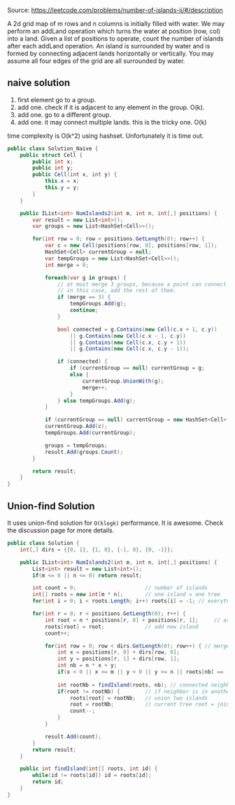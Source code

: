 Source: https://leetcode.com/problems/number-of-islands-ii/#/description

A 2d grid map of m rows and n columns is initially filled with water. We may perform an addLand operation which turns the water at position (row, col) into a land. Given a list of positions to operate, count the number of islands after each addLand operation. An island is surrounded by water and is formed by connecting adjacent lands horizontally or vertically. You may assume all four edges of the grid are all surrounded by water.


## naive solution
1. first element go to a group.
2. add one. check if it is adjacent to any element in the group. O(k).
3. add one. go to a different group.
4. add one. it may connect multiple lands. this is the tricky one. O(k)

time complexity is O(k^2) using hashset. Unfortunately it is time out.

```c#
public class Solution_Naive {
    public struct Cell {
        public int x;
        public int y;
        public Cell(int x, int y) {
            this.x = x;
            this.y = y;
        }
    }

    public IList<int> NumIslands2(int m, int n, int[,] positions) {
        var result = new List<int>();
        var groups = new List<HashSet<Cell>>();        

        for(int row = 0; row < positions.GetLength(0); row++) {
            var c = new Cell(positions[row, 0], positions[row, 1]);
            HashSet<Cell> currentGroup = null;
            var tempGroups = new List<HashSet<Cell>>();
            int merge = 0;

            foreach(var g in groups) {
                // at most merge 3 groups, because a point can connect at most 4 islands.
                // in this case, add the rest of them.
                if (merge == 3) {
                    tempGroups.Add(g);
                    continue;
                }

                bool connected = g.Contains(new Cell(c.x + 1, c.y))
                    || g.Contains(new Cell(c.x - 1, c.y))
                    || g.Contains(new Cell(c.x, c.y + 1))
                    || g.Contains(new Cell(c.x, c.y - 1));

                if (connected) {
                    if (currentGroup == null) currentGroup = g;
                    else {
                        currentGroup.UnionWith(g);
                        merge++;
                    }
                } else tempGroups.Add(g);
            }

            if (currentGroup == null) currentGroup = new HashSet<Cell>();
            currentGroup.Add(c);
            tempGroups.Add(currentGroup);

            groups = tempGroups;
            result.Add(groups.Count);
        }

        return result;
    }
}
```

## Union-find Solution
It uses union-find solution for `O(klogk)` performance. It is awesome. Check the discussion page for more details.

```c#
public class Solution {
    int[,] dirs = {{0, 1}, {1, 0}, {-1, 0}, {0, -1}};

    public IList<int> NumIslands2(int m, int n, int[,] positions) {
        List<int> result = new List<int>();
        if(m <= 0 || n <= 0) return result;

        int count = 0;                      // number of islands
        int[] roots = new int[m * n];       // one island = one tree
        for(int i = 0; i < roots.Length; i++) roots[i] = -1; // everything is water.

        for(int r = 0; r < positions.GetLength(0); r++) {
            int root = n * positions[r, 0] + positions[r, 1];     // assume new point is isolated island
            roots[root] = root;             // add new island
            count++;

            for(int row = 0; row < dirs.GetLength(0); row++) { // merge island
                int x = positions[r, 0] + dirs[row, 0]; 
                int y = positions[r, 1] + dirs[row, 1];
                int nb = n * x + y;
                if(x < 0 || x >= m || y < 0 || y >= n || roots[nb] == -1) continue;
                
                int rootNb = findIsland(roots, nb); // connected neighbor is found. find the root.
                if(root != rootNb) {        // if neighbor is in another island
                    roots[root] = rootNb;   // union two islands 
                    root = rootNb;          // current tree root = joined tree root
                    count--;               
                }
            }

            result.Add(count);
        }
        return result;
    }

    public int findIsland(int[] roots, int id) {
        while(id != roots[id]) id = roots[id];
        return id;
    }
}
```
